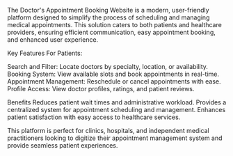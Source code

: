 The Doctor's Appointment Booking Website is a modern, user-friendly platform designed to simplify the process of scheduling and managing medical appointments. This solution caters to both patients and healthcare providers, ensuring efficient communication, easy appointment booking, and enhanced user experience.

Key Features For Patients:

Search and Filter:
 Locate doctors by specialty, location, or availability. 
 Booking System: View available slots and book appointments in real-time. 
 Appointment Management: Reschedule or cancel appointments with ease. 
 Profile Access: View doctor profiles, ratings, and patient reviews.

Benefits
 Reduces patient wait times and administrative workload.
 Provides a centralized system for appointment scheduling and management.
 Enhances patient satisfaction with easy access to healthcare services.

This platform is perfect for clinics, hospitals, and independent medical practitioners looking to digitize their appointment management system and provide seamless patient experiences.

